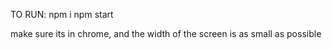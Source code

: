TO RUN: 
npm i
npm start

make sure its in chrome, and the width of the screen is as small as possible